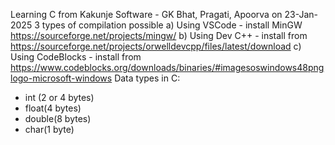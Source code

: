 Learning C from Kakunje Software - GK Bhat, Pragati, Apoorva on 23-Jan-2025
3 types of compilation possible
a) Using VSCode - install MinGW https://sourceforge.net/projects/mingw/
b) Using Dev C++ - install from https://sourceforge.net/projects/orwelldevcpp/files/latest/download
c) Using CodeBlocks - install from https://www.codeblocks.org/downloads/binaries/#imagesoswindows48pnglogo-microsoft-windows
Data types in C:
- int (2 or 4 bytes)
- float(4 bytes)
- double(8 bytes)
- char(1 byte)
